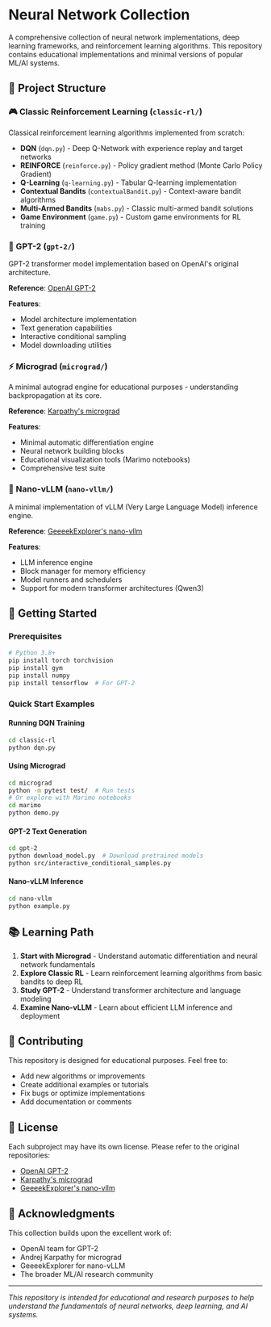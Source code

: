 # Neural Network Collection

A comprehensive collection of neural network implementations, deep learning frameworks, and reinforcement learning algorithms. This repository contains educational implementations and minimal versions of popular ML/AI systems.

## 📁 Project Structure

### 🎮 Classic Reinforcement Learning (`classic-rl/`)
Classical reinforcement learning algorithms implemented from scratch:

- **DQN** (`dqn.py`) - Deep Q-Network with experience replay and target networks
- **REINFORCE** (`reinforce.py`) - Policy gradient method (Monte Carlo Policy Gradient)
- **Q-Learning** (`q-learning.py`) - Tabular Q-learning implementation
- **Contextual Bandits** (`contextualBandit.py`) - Context-aware bandit algorithms
- **Multi-Armed Bandits** (`mabs.py`) - Classic multi-armed bandit solutions
- **Game Environment** (`game.py`) - Custom game environments for RL training

### 🤖 GPT-2 (`gpt-2/`)
GPT-2 transformer model implementation based on OpenAI's original architecture.

**Reference**: [OpenAI GPT-2](https://github.com/openai/gpt-2)

**Features**:
- Model architecture implementation
- Text generation capabilities
- Interactive conditional sampling
- Model downloading utilities

### ⚡ Micrograd (`micrograd/`)
A minimal autograd engine for educational purposes - understanding backpropagation at its core.

**Reference**: [Karpathy's micrograd](https://github.com/karpathy/micrograd)

**Features**:
- Minimal automatic differentiation engine
- Neural network building blocks
- Educational visualization tools (Marimo notebooks)
- Comprehensive test suite

### 🚀 Nano-vLLM (`nano-vllm/`)
A minimal implementation of vLLM (Very Large Language Model) inference engine.

**Reference**: [GeeeekExplorer's nano-vllm](https://github.com/GeeeekExplorer/nano-vllm)

**Features**:
- LLM inference engine
- Block manager for memory efficiency
- Model runners and schedulers
- Support for modern transformer architectures (Qwen3)

## 🚀 Getting Started

### Prerequisites
```bash
# Python 3.8+
pip install torch torchvision
pip install gym
pip install numpy
pip install tensorflow  # For GPT-2
```

### Quick Start Examples

#### Running DQN Training
```bash
cd classic-rl
python dqn.py
```

#### Using Micrograd
```bash
cd micrograd
python -m pytest test/  # Run tests
# Or explore with Marimo notebooks
cd marimo
python demo.py
```

#### GPT-2 Text Generation
```bash
cd gpt-2
python download_model.py  # Download pretrained models
python src/interactive_conditional_samples.py
```

#### Nano-vLLM Inference
```bash
cd nano-vllm
python example.py
```

## 📚 Learning Path

1. **Start with Micrograd** - Understand automatic differentiation and neural network fundamentals
2. **Explore Classic RL** - Learn reinforcement learning algorithms from basic bandits to deep RL
3. **Study GPT-2** - Understand transformer architecture and language modeling
4. **Examine Nano-vLLM** - Learn about efficient LLM inference and deployment

## 🤝 Contributing

This repository is designed for educational purposes. Feel free to:
- Add new algorithms or improvements
- Create additional examples or tutorials
- Fix bugs or optimize implementations
- Add documentation or comments

## 📄 License

Each subproject may have its own license. Please refer to the original repositories:
- [OpenAI GPT-2](https://github.com/openai/gpt-2)
- [Karpathy's micrograd](https://github.com/karpathy/micrograd)
- [GeeeekExplorer's nano-vllm](https://github.com/GeeeekExplorer/nano-vllm)

## 🙏 Acknowledgments

This collection builds upon the excellent work of:
- OpenAI team for GPT-2
- Andrej Karpathy for micrograd
- GeeeekExplorer for nano-vLLM
- The broader ML/AI research community

---

*This repository is intended for educational and research purposes to help understand the fundamentals of neural networks, deep learning, and AI systems.* 